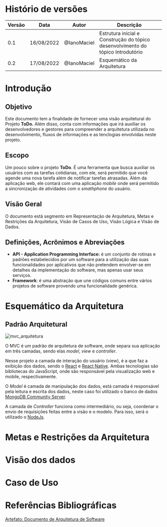# Histório de versões

| Versão  | Data     | Autor       | Descrição                   |
|---------|----------|-------------|-----------------------------|
| 0.1     |16/08/2022| @IanoMaciel | Estrutura inicial e Construção do tópico desenvolvimento do tópico Introdutório |
| 0.2     |17/08/2022| @IanoMaciel | Esquemático da Arquitetura |

# Introdução 
## Objetivo 
Este documento tem a finalidade de fornecer uma visão arquitetural do Projeto **ToDo.** Além disso, conta com informações que irá auxiliar os desenvolvedores e gestores para compreender a arquitetura utilizada no desenvolvimento, fluxos de informações e as tenclogias envolvidas neste projeto. 
## Escopo
Um pouco sobre o projeto **ToDo**. É uma ferramenta que busca auxiliar os usuários com as tarefas cotidianas, com ele, será permitido que você agende uma nova tarefa além de notificar tarefas atrasadas. Além da aplicação web, ele contará com uma aplicação *mobile* onde será permitido a sincronização de atividades com o *smathphone* do usuário. 
## Visão Geral 
O documento está segmento em Representação de Arquitetura, Metas e Restrições da Arquitetura, Visão de Casos de Uso, Visão Lógica e Visão de Dados.
## Definições, Acrônimos  e Abreviações
- **API - Application Programming Interface:** é um conjunto de rotinas e padrões estabelecidos por um software para a utilização das suas funcionalidades por aplicativos que não pretendem envolver-se em detalhes da implementação do software, mas apenas usar seus serviços.
- **Framework**: é uma abstração que une códigos comuns entre vários projetos de software provendo uma funcionalidade genérica.
# Esquemático da Arquitetura
## Padrão Arquitetural 

![mvc_arquitetura](https://user-images.githubusercontent.com/71051791/184946453-46ad1447-d4a6-4df1-9f37-3d73f62a7a2a.png)

O MVC é um padrão de arquitetura de software, onde separa sua aplicação em três camadas, sendo elas *model*, *view* e *controller*. 

Nesse projeto a camada de interação do usuário (view), é a que faz a exibição dos dados, sendo o [React](https://pt-br.reactjs.org/docs/getting-started.html) e [React Native](https://reactnative.dev/docs/getting-started). Ambas tecnologias são bibliotecas do JavaScript, onde são responsável pela visualização web e mobile, respectivamente.

O *Model* é camada de manipulação dos dados, está camada é responsável pela leitura e escrita dos dados, neste caso foi utilizado o banco de dados [MongoDB Community Server](https://www.mongodb.com/try/download/community).

A camada de *Controller* funciona como intermediário, ou seja, coordenar o envio de requisições feitas entre a visão e o modelo. Para isso, será o utilizado o [NodeJs](https://nodejs.org/en/).

# Metas e Restrições da Arquitetura 

# Visão dos dados

# Caso de Uso 

# Referências Bibliográficas
[Artefato: Documento de Arquitetura de Software](https://www.cin.ufpe.br/~gta/rup-vc/core.base_rup/workproducts/rup_software_architecture_document_C367485C.html)